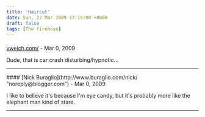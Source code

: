 ```yaml
---
title: 'Haircut'
date: Sun, 22 Mar 2009 17:15:00 +0000
draft: false
tags: [The firehose]
---
```



#### 
[vwelch.com/](http://www.vwelch.com/ "noreply@blogger.com") - <time datetime="2009-03-22 19:45:33">Mar 0, 2009</time>

Dude, that is car crash disturbing/hypnotic...
<hr />
#### 
[Nick Buraglio](http://www.buraglio.com/nick/ "noreply@blogger.com") - <time datetime="2009-03-22 19:52:18">Mar 0, 2009</time>

I like to believe it's because I'm eye candy, but it's probably more like the elephant man kind of stare.
<hr />
